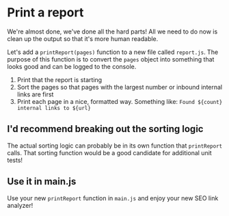 # Print a report

We're almost done, we've done all the hard parts! All we need to do now is clean up the output so that it's more human readable.

Let's add a `printReport(pages)` function to a new file called `report.js`. The purpose of this function is to convert the `pages` object into something that looks good and can be logged to the console.

1. Print that the report is starting
2. Sort the pages so that pages with the largest number or inbound internal links are first
3. Print each page in a nice, formatted way. Something like: `Found ${count} internal links to ${url}`

## I'd recommend breaking out the sorting logic

The actual sorting logic can probably be in its own function that `printReport` calls. That sorting function would be a good candidate for additional unit tests!

## Use it in main.js

Use your new `printReport` function in `main.js` and enjoy your new SEO link analyzer!
